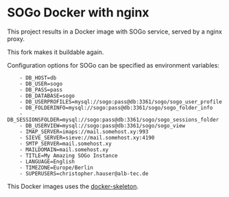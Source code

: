 # SOGo Docker with nginx

This project results in a Docker image with SOGo service, served by a nginx proxy.

This fork makes it buildable again.

Configuration options for SOGo can be specified as environment variables:

```
    - DB_HOST=db
    - DB_USER=sogo
    - DB_PASS=pass
    - DB_DATABASE=sogo
    - DB_USERPROFILES=mysql://sogo:pass@db:3361/sogo/sogo_user_profile
    - DB_FOLDERINFO=mysql://sogo:pass@db:3361/sogo/sogo_folder_info
    - DB_SESSIONSFOLDER=mysql://sogo:pass@db:3361/sogo/sogo_sessions_folder
    - DB_USERVIEW=mysql://sogo:pass@db:3361/sogo/sogo_view
    - IMAP_SERVER=imaps://mail.somehost.xy:993
    - SIEVE_SERVER=sieve://mail.somehost.xy:4190
    - SMTP_SERVER=mail.somehost.xy
    - MAILDOMAIN=mail.somehost.xy
    - TITLE=My Amazing SOGo Instance
    - LANGUAGE=English
    - TIMEZONE=Europe/Berlin
    - SUPERUSERS=christopher.hauser@alb-tec.de
```

This Docker images uses the [docker-skeleton](https://github.com/cha87de/docker-skeleton).


